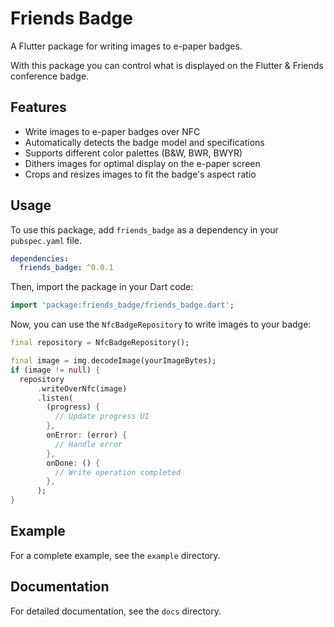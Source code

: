 # Friends Badge

A Flutter package for writing images to e-paper badges.

With this package you can control what is displayed on the Flutter & Friends
conference badge.

## Features

- Write images to e-paper badges over NFC
- Automatically detects the badge model and specifications
- Supports different color palettes (B&W, BWR, BWYR)
- Dithers images for optimal display on the e-paper screen
- Crops and resizes images to fit the badge's aspect ratio

## Usage

To use this package, add `friends_badge` as a dependency in your `pubspec.yaml` file.

```yaml
dependencies:
  friends_badge: ^0.0.1
```

Then, import the package in your Dart code:

```dart
import 'package:friends_badge/friends_badge.dart';
```

Now, you can use the `NfcBadgeRepository` to write images to your badge:

```dart
final repository = NfcBadgeRepository();

final image = img.decodeImage(yourImageBytes);
if (image != null) {
  repository
      .writeOverNfc(image)
      .listen(
        (progress) {
          // Update progress UI
        },
        onError: (error) {
          // Handle error
        },
        onDone: () {
          // Write operation completed
        },
      );
}
```

## Example

For a complete example, see the `example` directory.

## Documentation

For detailed documentation, see the `docs` directory.
